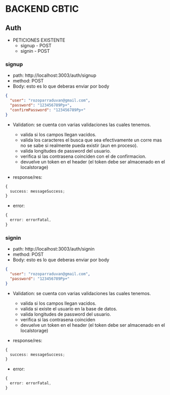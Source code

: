 # BACKEND CBTIC

## Auth

- PETICIONES EXISTENTE
    - signup - POST
    - signin - POST

### signup

- path: http://localhost:3003/auth/signup
- method: POST
- Body: esto es lo que deberas enviar por body

```json
{
  "user": "rozoparraduvan@gmail.com",
  "password": "123456789Pp+",
  "confirmPassword": "123456789Pp+"
}
```

- Validation: se cuenta con varias validaciones las cuales tenemos.

  - valida si los campos llegan vacidos.
  - valida los caracteres el busca que sea efectivamente un corre mas no se sabe si realmente pueda existir (aun en proceso).
  - valida longitudes de password del usuario.
  - verifica si las contrasena coinciden con el de confirmacion.
  - devuelve un token en el header (el token debe ser almacenado en el localstorage)

- response/res:

```ts
{
  success: messageSuccess;
}
```

- error:

```ts
{
  error: errorFatal,
}
```

### signin

- path: http://localhost:3003/auth/signin
- method: POST
- Body: esto es lo que deberas enviar por body

```json
{
  "user": "rozoparraduvan@gmail.com",
  "password": "123456789Pp+"
}
```

- Validation: se cuenta con varias validaciones las cuales tenemos.

  - valida si los campos llegan vacidos.
  - valida si existe el usuario en la base de datos.
  - valida longitudes de password del usuario.
  - verifica si las contrasena coinciden
  - devuelve un token en el header (el token debe ser almacenado en el localstorage)

- response/res:

```ts
{
  success: messageSuccess;
}
```

- error:

```ts
{
  error: errorFatal,
}
```
